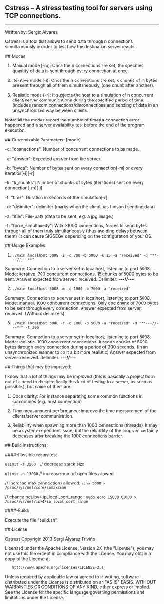 Cstress – A stress testing tool for servers using TCP connections.
------------------------------------------------------------------
------------------------------------------------------------------

Written by: Sergio Alvarez

Cstress is a tool that allows to send data through n connections simultaneously in order to test how the destination server reacts.


##·Modes:
1. Manual mode (-m): Once the n connections are set, the specified quantity of data is sent through every connection at once.

2. Iterative mode (-i): Once the n connections are set, k chunks of m bytes are sent through all of them simultaneously, (one chunk after another).

3. Realistic mode (-r): It subjects the host to a simulation of n concurrent client/server communications during the specified period of time. (includes random connections/disconnections and sending of data in an unsynchronized way between clients.

Note: All the modes record the number of times a connection error happened and a server availability test before the end of the program execution.


##·Customizable Parameters: [mode]

-c: "connections": Number of concurrent connections to be made.

-a: "answer": Expected answer from the server.

-b: ”bytes":  Number of bytes sent on every connection[-m] or every iteration[-i][-r]

-k: "k_chunks": Number of chunks of bytes (iterations) sent on every connection[-m][-i]

-t: "time": Duration in seconds of the simulation[-r]

-d: "delimiter": delimiter (marks when the client has finished sending data)

-z: "ifile": File-path (data to be sent, e.g. a jpg image.)

-f: “force_simultaneity": With >1000 connections, forces to send bytes through all of them truly simultaneously (thus avoiding delays between them) (It can cause SIGSEGV depending on the configuration of your OS.


##·Usage Examples:

1. ``` ./main localhost 5008 -i -c 700 -b 5000 -k 15 -a "received" -d "**---//---**" ```

Summary: Connection to a server set in localhost, listening to port 5008. Mode: iterative. 700 concurrent connections. 15 chunks of 5000 bytes to be sent. Answer expected from server: received. Delimiter: **---//---**

2. ``` ./main localhost 5008 -m -c 1000 -b 7000 -a "received" ```

Summary: Connection to a server set in localhost, listening to port 5008. Mode: manual. 1000 concurrent connections. Only one chunk of 7000 bytes to be sent through every connection. Answer expected from server: received. (Without delimiters)

3. ``` ./main localhost 5008 -r -c 1000 -b 5000 -a "received" -d "**---//---**" -t 300 ```

Summary: Connection to a server set in localhost, listening to port 5008. Mode: realistic. 1000 concurrent connections. It sends chunks of 5000 bytes through every connection during a period of 300 seconds. (In an unsynchronized manner to do it a bit more realistic) Answer expected from server: received. Delimiter: **---//---**


##·Things that may be improved:

I know that a lot of things may be improved (this is basically a project born out of a need to do specifically this kind of testing to a server, as soon as possible.), but some of them are:

1. Code clarity: For instance separating some common functions in subroutines (e.g. host connection)

2. Time measurement performance: Improve the time measurement of the clients/server communication.

3. Reliability when spawning more than 1000 connections (threads): It may be a system-dependent issue, but the reliability of the program certainly decreases after breaking the 1000 connections barrier.




##·Build instructions:

####-Possible requisites:

``` ulimit -s 3500	 ```// decrease stack size

``` ulimit -n 13000	``` // increase num of open files allowed

// increase max connections allowed:
``` echo 5000 > /proc/sys/net/core/somaxconn ```

// change net.ipv4.ip_local_port_range :
``` sudo echo 15000 61000 > /proc/sys/net/ipv4/ip_local_port_range ```


####-Build:

Execute the file “build.sh”.




##·License 

   Cstress Copyright 2013 Sergi Álvarez Triviño

   Licensed under the Apache License, Version 2.0 (the "License");
   you may not use this file except in compliance with the License.
   You may obtain a copy of the License at

       http://www.apache.org/licenses/LICENSE-2.0

   Unless required by applicable law or agreed to in writing, software
   distributed under the License is distributed on an "AS IS" BASIS,
   WITHOUT WARRANTIES OR CONDITIONS OF ANY KIND, either express or implied.
   See the License for the specific language governing permissions and
   limitations under the License.




